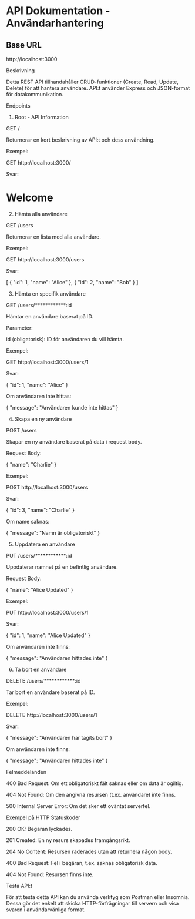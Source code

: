 # API Dokumentation - Användarhantering

## Base URL

http://localhost:3000

Beskrivning

Detta REST API tillhandahåller CRUD-funktioner (Create, Read, Update, Delete) för att hantera användare. API:t använder Express och JSON-format för datakommunikation.

Endpoints

1. Root - API Information

GET /

Returnerar en kort beskrivning av API:t och dess användning.

Exempel:

GET http://localhost:3000/

Svar:

<h1>Welcome</h1>

2. Hämta alla användare

GET /users

Returnerar en lista med alla användare.

Exempel:

GET http://localhost:3000/users

Svar:

[
  { "id": 1, "name": "Alice" },
  { "id": 2, "name": "Bob" }
]

3. Hämta en specifik användare

GET /users/************:id

Hämtar en användare baserat på ID.

Parameter:

id (obligatorisk): ID för användaren du vill hämta.

Exempel:

GET http://localhost:3000/users/1

Svar:

{
  "id": 1,
  "name": "Alice"
}

Om användaren inte hittas:

{
  "message": "Användaren kunde inte hittas"
}

4. Skapa en ny användare

POST /users

Skapar en ny användare baserat på data i request body.

Request Body:

{
  "name": "Charlie"
}

Exempel:

POST http://localhost:3000/users

Svar:

{
  "id": 3,
  "name": "Charlie"
}

Om name saknas:

{
  "message": "Namn är obligatoriskt"
}

5. Uppdatera en användare

PUT /users/************:id

Uppdaterar namnet på en befintlig användare.

Request Body:

{
  "name": "Alice Updated"
}

Exempel:

PUT http://localhost:3000/users/1

Svar:

{
  "id": 1,
  "name": "Alice Updated"
}

Om användaren inte finns:

{
  "message": "Användaren hittades inte"
}

6. Ta bort en användare

DELETE /users/************:id

Tar bort en användare baserat på ID.

Exempel:

DELETE http://localhost:3000/users/1

Svar:

{
  "message": "Användaren har tagits bort"
}

Om användaren inte finns:

{
  "message": "Användaren hittades inte"
}

Felmeddelanden

400 Bad Request: Om ett obligatoriskt fält saknas eller om data är ogiltig.

404 Not Found: Om den angivna resursen (t.ex. användare) inte finns.

500 Internal Server Error: Om det sker ett oväntat serverfel.

Exempel på HTTP Statuskoder

200 OK: Begäran lyckades.

201 Created: En ny resurs skapades framgångsrikt.

204 No Content: Resursen raderades utan att returnera någon body.

400 Bad Request: Fel i begäran, t.ex. saknas obligatorisk data.

404 Not Found: Resursen finns inte.

Testa API:t

För att testa detta API kan du använda verktyg som Postman eller Insomnia. Dessa gör det enkelt att skicka HTTP-förfrågningar till servern och visa svaren i användarvänliga format.
